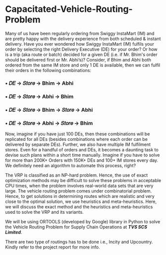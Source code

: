 # Capacitated-Vehicle-Routing-Problem

Many of us have been regularly ordering from Swiggy InstaMart (IM) and are pretty happy with the delivery experience from both scheduled & instant delivery. Have you ever wondered how Swiggy InstaMart (IM) fulfils your order by selecting the right Delivery Executive (DE) for your order? Or how is a trip (aka route or batch) decided for a given DE (i.e. if Mr. Bhim's order should be delivered first or Mr. Abhi’s)?
Consider, if Bhim and Abhi both ordered from the same IM store and only 1 DE is available, then we can fulfil their orders in the following combinations:

### • 𝐷𝐸 → 𝑆𝑡𝑜𝑟𝑒 → Bhim → Abhi
### • 𝐷𝐸 → 𝑆𝑡𝑜𝑟𝑒 → Abhi → Bhim
### • 𝐷𝐸 → 𝑆𝑡𝑜𝑟𝑒 → Bhim → 𝑆𝑡𝑜𝑟𝑒 → Abhi
### • 𝐷𝐸 → 𝑆𝑡𝑜𝑟𝑒 → Abhi → 𝑆𝑡𝑜𝑟𝑒 → Bhim

Now, imagine if you have just 100 DEs, then these combinations will be replicated for all DEs (besides combinations where each order can be delivered by separate DEs). Further, we also have multiple IM fulfilment stores. Even for a handful of orders and DEs, it becomes a daunting task to devise such plans within a short time manually. Imagine if you have to solve for more than 200K+ Orders with 150K+ DEs and 100+ IM stores every day. We definitely need an algorithm to automate this process, right?

The VRP is classified as an NP-hard problem. Hence, the use of exact optimization methods may be difficult to solve these problems in acceptable CPU times, when the problem involves real-world data sets that are very large. The vehicle routing problem comes under combinatorial problem. Hence, to get solutions in determining routes which are realistic and very close to the optimal solution, we use heuristics and meta-heuristics. Here, we will discuss the exact method and the heuristics and meta-heuristics used to solve the VRP and its variants.

We will be using ORTOOLS (developed by Google) library in Python to solve the Vehicle Routing Problem for Supply Chain Operations at 
***TVS SCS Limited***. 

There are two type of routings has to be done i.e., Incity and Upcountry. Kindly refer to the project report for more info.
